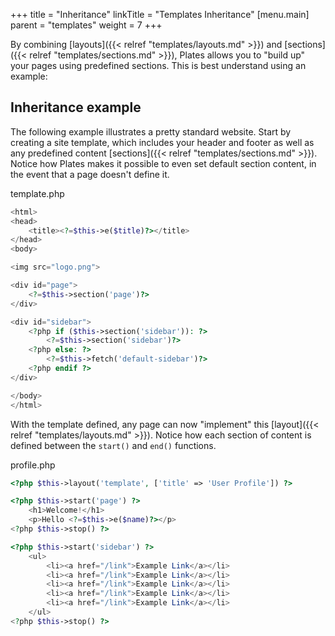 +++
title = "Inheritance"
linkTitle = "Templates Inheritance"
[menu.main]
parent = "templates"
weight = 7
+++

By combining [layouts]({{< relref "templates/layouts.md" >}}) and [sections]({{< relref "templates/sections.md" >}}), Plates allows you to "build up" your pages using predefined sections. This is best understand using an example:

## Inheritance example

The following example illustrates a pretty standard website. Start by creating a site template, which includes your header and footer as well as any predefined content [sections]({{< relref "templates/sections.md" >}}). Notice how Plates makes it possible to even set default section content, in the event that a page doesn't define it.

<div class="filename">template.php</div>

~~~ php
<html>
<head>
    <title><?=$this->e($title)?></title>
</head>
<body>

<img src="logo.png">

<div id="page">
    <?=$this->section('page')?>
</div>

<div id="sidebar">
    <?php if ($this->section('sidebar')): ?>
        <?=$this->section('sidebar')?>
    <?php else: ?>
        <?=$this->fetch('default-sidebar')?>
    <?php endif ?>
</div>

</body>
</html>
~~~

With the template defined, any page can now "implement" this [layout]({{< relref "templates/layouts.md" >}}). Notice how each section of content is defined between the `start()` and `end()` functions.

<div class="filename">profile.php</div>

~~~ php
<?php $this->layout('template', ['title' => 'User Profile']) ?>

<?php $this->start('page') ?>
    <h1>Welcome!</h1>
    <p>Hello <?=$this->e($name)?></p>
<?php $this->stop() ?>

<?php $this->start('sidebar') ?>
    <ul>
        <li><a href="/link">Example Link</a></li>
        <li><a href="/link">Example Link</a></li>
        <li><a href="/link">Example Link</a></li>
        <li><a href="/link">Example Link</a></li>
        <li><a href="/link">Example Link</a></li>
    </ul>
<?php $this->stop() ?>
~~~
